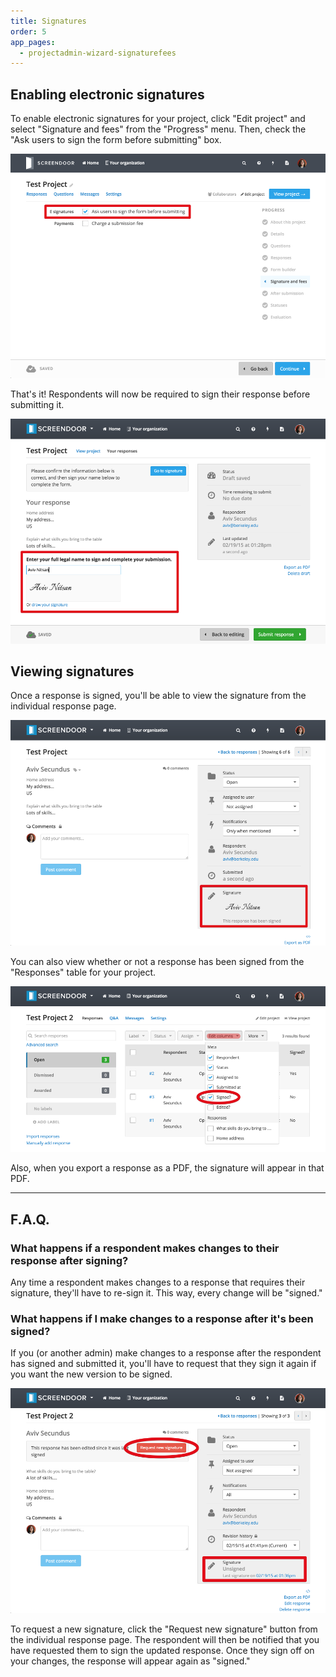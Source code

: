 ```yaml
---
title: Signatures
order: 5
app_pages:
  - projectadmin-wizard-signaturefees
---
```


## Enabling electronic signatures

To enable electronic signatures for your project, click "Edit project" and select "Signature and fees" from the "Progress" menu. Then, check the "Ask users to sign the form before submitting" box.

![require signatures](../images/require_signatures.png)

That's it! Respondents will now be required to sign their response before submitting it.

![signature](../images/signature.png)

## Viewing signatures

Once a response is signed, you'll be able to view the signature from the individual response page.

![signed response](../images/signed_response.png)

You can also view whether or not a response has been signed from the "Responses" table for your project.

![signed column](../images/signed_column.png)

Also, when you export a response as a PDF, the signature will appear in that PDF.

---

## F.A.Q.

### What happens if a respondent makes changes to their response after signing?
Any time a respondent makes changes to a response that requires their signature, they'll have to re-sign it. This way, every change will be "signed."

### What happens if I make changes to a response after it's been signed?
If you (or another admin) make changes to a response after the respondent has signed and submitted it, you'll have to request that they sign it again if you want the new version to be signed.

![request new signature](../images/request_new_signature.png)

To request a new signature, click the "Request new signature" button from the individual response page. The respondent will then be notified that you have requested them to sign the updated response. Once they sign off on your changes, the response will appear again as "signed."
